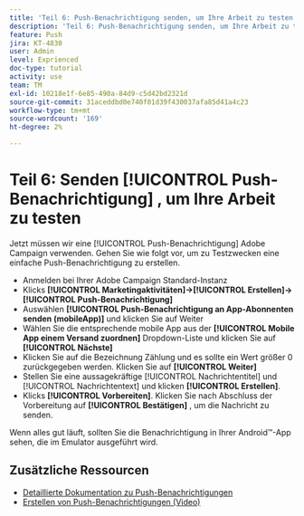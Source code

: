 ```yaml
---
title: 'Teil 6: Push-Benachrichtigung senden, um Ihre Arbeit zu testen'
description: 'Teil 6: Push-Benachrichtigung senden, um Ihre Arbeit zu testen'
feature: Push
jira: KT-4830
user: Admin
level: Exprienced
doc-type: tutorial
activity: use
team: TM
exl-id: 10218e1f-6e85-490a-84d9-c5d42bd2321d
source-git-commit: 31aceddbd0e740f01d39f430037afa85d41a4c23
workflow-type: tm+mt
source-wordcount: '169'
ht-degree: 2%

---
```


# Teil 6: Senden [!UICONTROL Push-Benachrichtigung] , um Ihre Arbeit zu testen

Jetzt müssen wir eine [!UICONTROL Push-Benachrichtigung] Adobe Campaign verwenden. Gehen Sie wie folgt vor, um zu Testzwecken eine einfache Push-Benachrichtigung zu erstellen.

* Anmelden bei Ihrer Adobe Campaign Standard-Instanz
* Klicks **[!UICONTROL Marketingaktivitäten]->[!UICONTROL Erstellen]->[!UICONTROL Push-Benachrichtigung]**
* Auswählen **[!UICONTROL Push-Benachrichtigung an App-Abonnenten senden (mobileApp)]** und klicken Sie auf Weiter
* Wählen Sie die entsprechende mobile App aus der **[!UICONTROL Mobile App einem Versand zuordnen]** Dropdown-Liste und klicken Sie auf **[!UICONTROL Nächste]**
* Klicken Sie auf die Bezeichnung Zählung und es sollte ein Wert größer 0 zurückgegeben werden. Klicken Sie auf **[!UICONTROL Weiter]**
* Stellen Sie eine aussagekräftige [!UICONTROL Nachrichtentitel] und [!UICONTROL Nachrichtentext] und klicken **[!UICONTROL Erstellen]**.
* Klicks **[!UICONTROL Vorbereiten]**. Klicken Sie nach Abschluss der Vorbereitung auf **[!UICONTROL Bestätigen]** , um die Nachricht zu senden.

Wenn alles gut läuft, sollten Sie die Benachrichtigung in Ihrer Android™-App sehen, die im Emulator ausgeführt wird.

## Zusätzliche Ressourcen

* [Detaillierte Dokumentation zu Push-Benachrichtigungen](https://experienceleague.adobe.com/docs/campaign-standard/using/communication-channels/push-notifications/about-push-notifications.html?lang=en)
* [Erstellen von Push-Benachrichtigungen (Video)](/help/communication-channels/mobile/push-notifications/creating-a-push-notification.md)
